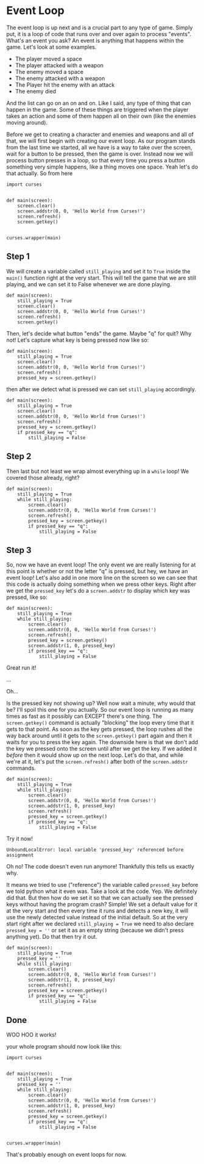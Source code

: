 # Event Loop

The event loop is up next and is a crucial part to any type of game. Simply put, it is a loop of code that runs over and over again to process "events". What's an event you ask? An event is anything that happens within the game. Let's look at some examples.

- The player moved a space
- The player attacked with a weapon
- The enemy moved a space
- The enemy attacked with a weapon
- The Player hit the enemy with an attack
- The enemy died

And the list can go on an on and on. Like I said, any type of thing that can happen in the game. Some of these things are triggered when the player takes an action and some of them happen all on their own (like the enemies moving around).

Before we get to creating a character and enemies and weapons and all of that, we will first begin with creating our event loop. As our program stands from the last time we started, all we have is a way to take over the screen, wait for a button to be pressed, then the game is over. Instead now we will process button presses in a loop, so that every time you press a button something very simple happens, like a thing moves one space. Yeah let's do that actually. So from here

```python3
import curses


def main(screen):
    screen.clear()
    screen.addstr(0, 0, 'Hello World from Curses!')
    screen.refresh()
    screen.getkey()


curses.wrapper(main)
```

## Step 1

We will create a variable called `still_playing` and set it to `True` inside the `main()` function right at the very start. This will tell the game that we are still playing, and we can set it to False whenever we are done playing.

```
def main(screen):
    still_playing = True
    screen.clear()
    screen.addstr(0, 0, 'Hello World from Curses!')
    screen.refresh()
    screen.getkey()

```

Then, let's decide what button "ends" the game. Maybe "q" for quit? Why not! Let's capture what key is being pressed now like so:

```
def main(screen):
    still_playing = True
    screen.clear()
    screen.addstr(0, 0, 'Hello World from Curses!')
    screen.refresh()
    pressed_key = screen.getkey()
```

then after we detect what is pressed we can set `still_playing` accordingly.

```
def main(screen):
    still_playing = True
    screen.clear()
    screen.addstr(0, 0, 'Hello World from Curses!')
    screen.refresh()
    pressed_key = screen.getkey()
    if pressed_key == "q":
        still_playing = False
```

## Step 2

Then last but not least we wrap almost everything up in a `while` loop! We covered those already, right?

```
def main(screen):
    still_playing = True
    while still_playing:
        screen.clear()
        screen.addstr(0, 0, 'Hello World from Curses!')
        screen.refresh()
        pressed_key = screen.getkey()
        if pressed_key == "q":
            still_playing = False
```

## Step 3

So, now we have an event loop! The only event we are really listening for at this point is whether or not the letter "q" is pressed, but hey, we have an event loop! Let's also add in one more line on the screen so we can see that this code is actually doing something when we press other keys. Right after we get the `pressed_key` let's do a `screen.addstr` to display which key was pressed, like so:

```
def main(screen):
    still_playing = True
    while still_playing:
        screen.clear()
        screen.addstr(0, 0, 'Hello World from Curses!')
        screen.refresh()
        pressed_key = screen.getkey()
        screen.addstr(1, 0, pressed_key)
        if pressed_key == "q":
            still_playing = False
```

Great run it!

...

Oh...

Is the pressed key not showing up? Well now wait a minute, why would that be? I'll spoil this one for you actually. So our event loop is running as many times as fast as it possibly can EXCEPT there's one thing. The `screen.getkey()` command is actually "blocking" the loop every time that it gets to that point. As soon as the key gets pressed, the loop rushes all the way back around until it gets to the `screen.getkey()` part again and then it waits for you to press the key again. The downside here is that we don't add the key we pressed onto the screen until after we get the key. If we added it *before* then it would show up on the next loop. Let's do that, and while we're at it, let's put the `screen.refresh()` after both of the `screen.addstr` commands.

```
def main(screen):
    still_playing = True
    while still_playing:
        screen.clear()
        screen.addstr(0, 0, 'Hello World from Curses!')
        screen.addstr(1, 0, pressed_key)
        screen.refresh()
        pressed_key = screen.getkey()
        if pressed_key == "q":
            still_playing = False
```

Try it now!

```
UnboundLocalError: local variable 'pressed_key' referenced before assignment
```

Oh no! The code doesn't even run anymore! Thankfully this tells us exactly why.

It means we tried to use ("reference") the variable called `pressed_key` before we told python what it even was. Take a look at the code. Yep. We definitely did that. But then how do we set it so that we can actually see the pressed keys without having the program crash? Simple! We set a default value for it at the very start and then every time it runs and detects a new key, it will use the newly detected value instead of the initial default. So at the very start right after we declared `still_playing = True` we need to also declare `pressed_key = ''` or set it as an empty string (because we didn't press anything yet). Do that then try it out.

```
def main(screen):
    still_playing = True
    pressed_key = ''
    while still_playing:
        screen.clear()
        screen.addstr(0, 0, 'Hello World from Curses!')
        screen.addstr(1, 0, pressed_key)
        screen.refresh()
        pressed_key = screen.getkey()
        if pressed_key == "q":
            still_playing = False
```

## Done

WOO HOO it works!

your whole program should now look like this:

```
import curses


def main(screen):
    still_playing = True
    pressed_key = ''
    while still_playing:
        screen.clear()
        screen.addstr(0, 0, 'Hello World from Curses!')
        screen.addstr(1, 0, pressed_key)
        screen.refresh()
        pressed_key = screen.getkey()
        if pressed_key == "q":
            still_playing = False


curses.wrapper(main)
```

That's probably enough on event loops for now.

